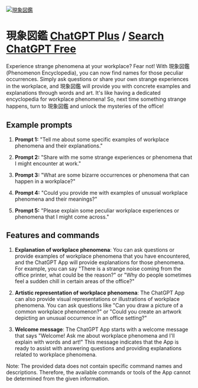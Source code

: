 
[![現象図鑑](https://files.oaiusercontent.com/file-CrQLWvYYpCb2eY6h65M81huc?se=2123-10-17T10%3A19%3A11Z&sp=r&sv=2021-08-06&sr=b&rscc=max-age%3D31536000%2C%20immutable&rscd=attachment%3B%20filename%3D2ef055f4-e92d-4a4e-8eb7-cac6a6d88a5a.png&sig=TJmriqbQN%2BxJY376MErA%2BAc%2BoWC6%2B9YLIJISykPBOKA%3D)](https://chat.openai.com/g/g-uelttn3t8-xian-xiang-tu-jian)

# 現象図鑑 [ChatGPT Plus](https://chat.openai.com/g/g-uelttn3t8-xian-xiang-tu-jian) / [Search ChatGPT Free](https://gptcall.net/index.html#/?search=%E7%8F%BE%E8%B1%A1%E5%9B%B3%E9%91%91)

Experience strange phenomena at your workplace? Fear not! With 現象図鑑 (Phenomenon Encyclopedia), you can now find names for those peculiar occurrences. Simply ask questions or share your own strange experiences in the workplace, and 現象図鑑 will provide you with concrete examples and explanations through words and art. It's like having a dedicated encyclopedia for workplace phenomena! So, next time something strange happens, turn to 現象図鑑 and unlock the mysteries of the office!

## Example prompts

1. **Prompt 1:** "Tell me about some specific examples of workplace phenomena and their explanations."

2. **Prompt 2:** "Share with me some strange experiences or phenomena that I might encounter at work."

3. **Prompt 3:** "What are some bizarre occurrences or phenomena that can happen in a workplace?"

4. **Prompt 4:** "Could you provide me with examples of unusual workplace phenomena and their meanings?"

5. **Prompt 5:** "Please explain some peculiar workplace experiences or phenomena that I might come across."


## Features and commands

1. **Explanation of workplace phenomena**: You can ask questions or provide examples of workplace phenomena that you have encountered, and the ChatGPT App will provide explanations for those phenomena. For example, you can say "There is a strange noise coming from the office printer, what could be the reason?" or "Why do people sometimes feel a sudden chill in certain areas of the office?"

2. **Artistic representation of workplace phenomena**: The ChatGPT App can also provide visual representations or illustrations of workplace phenomena. You can ask questions like "Can you draw a picture of a common workplace phenomenon?" or "Could you create an artwork depicting an unusual occurrence in an office setting?"

3. **Welcome message**: The ChatGPT App starts with a welcome message that says "Welcome! Ask me about workplace phenomena and I'll explain with words and art!" This message indicates that the App is ready to assist with answering questions and providing explanations related to workplace phenomena.

Note: The provided data does not contain specific command names and descriptions. Therefore, the available commands or tools of the App cannot be determined from the given information.


